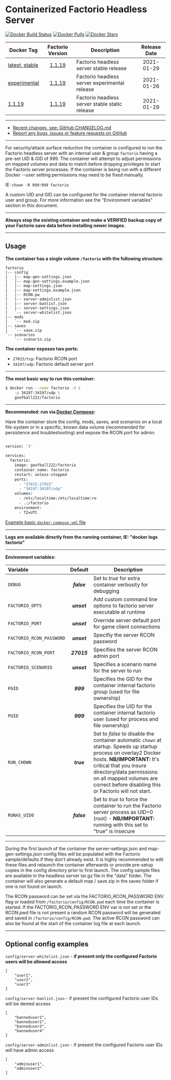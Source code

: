 # Containerized Factorio Headless Server

[![Docker Build Status](https://img.shields.io/docker/cloud/build/goofball222/factorio.svg)](https://hub.docker.com/r/goofball222/factorio/) [![Docker Pulls](https://img.shields.io/docker/pulls/goofball222/factorio.svg)](https://hub.docker.com/r/goofball222/factorio/) [![Docker Stars](https://img.shields.io/docker/stars/goofball222/factorio.svg)](https://hub.docker.com/r/goofball222/factorio/) 

| Docker Tag | Factorio Version | Description | Release Date |
| --- | :---: | --- | :---: |
| [latest, stable](https://github.com/goofball222/factorio/blob/master/stable/Dockerfile) | [1.1.19](https://forums.factorio.com/94988) | Factorio headless server stable release | 2021-01-29 |
| [experimental](https://github.com/goofball222/factorio/blob/master/experimental/Dockerfile) | [1.1.19](https://forums.factorio.com/94988) | Factorio headless server experimental release | 2021-01-26 |
| [1.1.19](https://github.com/goofball222/factorio/releases/tag/1.1.19) | [1.1.19](https://forums.factorio.com/87912) | Factorio headless server stable static release | 2021-01-29 |

---

* [Recent changes, see: GitHub CHANGELOG.md](https://github.com/goofball222/factorio/blob/master/CHANGELOG.md)
* [Report any bugs, issues or feature requests on GitHub](https://github.com/goofball222/factorio/issues)

---

For security/attack surface reduction the container is configured to run the Factorio headless server with an internal user & group `factorio` having a pre-set UID & GID of 999.
The container will attempt to adjust permissions on mapped volumes and data to match before dropping privileges to start the Factorio server processes.
If the container is being run with a different Docker --user setting permissions may need to be fixed manually.

IE: `chown -R 999:999 factorio`

A custom UID and GID can be configured for the container internal factorio user and group. For more information see the "Environment variables" section in this document.

---

**Always stop the existing container and make a VERIFIED backup copy of your Factorio save data before installing newer images.**

---

## Usage

**The container has a single volume `/factorio` with the following structure:**

    factorio
    |-- config
    |   |-- map-gen-settings.json
    |   |-- map-gen-settings.example.json
    |   |-- map-settings.json
    |   |-- map-settings.example.json
    |   |-- RCON.pw
    |   |-- server-adminlist.json
    |   |-- server-banlist.json
    |   |-- server-settings.json
    |   `-- server-whitelist.json
    |-- mods
    |   `-- mod.zip
    |-- saves
    |   `-- save.zip
    `-- scenarios
        `-- scenario.zip

**The container exposes two ports:**
* `27015/tcp`: Factorio RCON port
* `34197/udp`: Factorio default server port

---

**The most basic way to run this container:**

```bash
$ docker run --name factorio -d \
    -p 34197:34197/udp \
    goofball222/factorio
```

---

**Recommended: run via [Docker Compose](https://docs.docker.com/compose/):**

Have the container store the config, mods, saves, and scenarios on a local file-system or in a specific, known data volume (recommended for persistence and troubleshooting) and expose the RCON port for admin:

```bash

version: '3'

services:
  factorio:
    image: goofball222/factorio
    container_name: factorio
    restart: unless-stopped
    ports:
      - "27015:27015"
      - "34197:34197/udp"
    volumes:
      - /etc/localtime:/etc/localtime:ro
      - .:/factorio
    environment:
      - TZ=UTC

```

[Example basic `docker-compose.yml` file](https://raw.githubusercontent.com/goofball222/factorio/master/examples/docker-compose.yml)

---

**Logs are available directly from the running container, IE: "docker logs factorio"**

---

**Environment variables:**

| Variable | Default | Description |
| :--- | :---: | --- |
| `DEBUG` | ***false*** | Set to *true* for extra container verbosity for debugging |
| `FACTORIO_OPTS` | ***unset*** | Add custom command line options to factorio server executable at runtime |
| `FACTORIO_PORT` | ***unset*** | Override server default port for game client connections |
| `FACTORIO_RCON_PASSWORD` | ***unset*** | Specifiy the server RCON password |
| `FACTORIO_RCON_PORT` | ***27015*** | Specifies the server RCON admin port |
| `FACTORIO_SCENARIO` | ***unset*** | Specifies a scenario name for the server to run |
| `PGID` | ***999*** | Specifies the GID for the container internal factorio group (used for file ownership) |
| `PUID` | ***999*** | Specifies the UID for the container internal factorio user (used for process and file ownership) |
| `RUN_CHOWN` | ***true*** | Set to *false* to disable the container automatic `chown` at startup. Speeds up startup process on overlay2 Docker hosts. **NB/IMPORTANT:** It's critical that you insure directory/data permissions on all mapped volumes are correct before disabling this or Factorio will not start. |
| `RUNAS_UID0` | ***false*** | Set to *true* to force the container to run the Factorio server process as UID=0 (root) - **NB/IMPORTANT:** running with this set to "true" is insecure |

---

During the first launch of the container the server-settings.json and map-gen-settings.json config files will be populated with the Factorio sample/defaults if they don't already exist. It is highly recommended to edit these files and relaunch the container afterwards or provide pre-setup copies in the config directory prior to first launch. The config sample files are available in the headless server tar.gz file in the "data" folder. The container will also generate a default map / save.zip in the saves folder if one is not found on launch.

The RCON password can be set via the FACTORIO_RCON_PASSWORD ENV flag or loaded from `/factorio/config/RCON.pwd` each time the container is started. If the FACTORIO_RCON_PASSWORD ENV var is not set or the RCON.pwd file is not present a random RCON password will be generated and saved in `/factorio/config/RCON.pwd`. The active RCON password can also be found at the start of the container log file at each launch.

---

## Optional config examples

`config/server-whitelist.json` - **if present only the configured Factorio users will be allowed access**

    [
        "user1",
        "user2",
        "user3"
    ]

`config/server-banlist.json` - if present the configured Factorio user IDs will be denied access

    [
        "banneduser1",
        "banneduser2",
        "banneduser3",
        "banneduser4"
    ]

`config/server-adminlist.json` - if present the configured Factorio user IDs will have admin access

    [
        "adminuser1",
        "adminuser2"
    ]

[//]: # (Licensed under the Apache 2.0 license)
[//]: # (Copyright 2019 The Goofball - goofball222@gmail.com)
